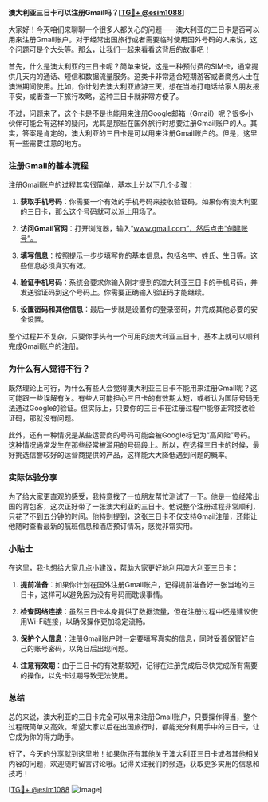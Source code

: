 **澳大利亚三日卡可以注册Gmail吗？[[TG💪+ @esim1088](https://t.me/s/esim1088)]**

大家好！今天咱们来聊聊一个很多人都关心的问题——澳大利亚的三日卡是否可以用来注册Gmail账户。对于经常出国旅行或者需要临时使用国外号码的人来说，这个问题可是个大头等。那么，让我们一起来看看这背后的故事吧！

首先，什么是澳大利亚的三日卡呢？简单来说，这是一种预付费的SIM卡，通常提供几天内的通话、短信和数据流量服务。这类卡非常适合短期游客或者商务人士在澳洲期间使用。比如，你计划去澳大利亚旅游三天，想在当地打电话给家人朋友报平安，或者查一下旅行攻略，这种三日卡就非常方便了。

不过，问题来了，这个卡是不是也能用来注册Google邮箱（Gmail）呢？很多小伙伴可能会有这样的疑问，尤其是那些在国外旅行时想要注册Gmail账户的人。其实，答案是肯定的，澳大利亚的三日卡是可以用来注册Gmail账户的。但是，这里有一些需要注意的地方。

### 注册Gmail的基本流程

注册Gmail账户的过程其实很简单，基本上分以下几个步骤：

1. **获取手机号码**：你需要一个有效的手机号码来接收验证码。如果你有澳大利亚的三日卡，那么这个号码就可以派上用场了。
   
2. **访问Gmail官网**：打开浏览器，输入“www.gmail.com”，然后点击“创建账号”。

3. **填写信息**：按照提示一步步填写你的基本信息，包括名字、姓氏、生日等。这些信息必须真实有效。

4. **验证手机号码**：系统会要求你输入刚才提到的澳大利亚三日卡的手机号码，并发送验证码到这个号码上。你需要正确输入验证码才能继续。

5. **设置密码和其他信息**：最后一步就是设置你的登录密码，并完成其他必要的安全设置。

整个过程并不复杂，只要你手头有一个可用的澳大利亚三日卡，基本上就可以顺利完成Gmail账户的注册。

### 为什么有人觉得不行？

既然理论上可行，为什么有些人会觉得澳大利亚三日卡不能用来注册Gmail呢？这可能跟一些误解有关。有些人可能担心三日卡的有效期太短，或者认为国际号码无法通过Google的验证。但实际上，只要你的三日卡在注册过程中能够正常接收验证码，那就没有问题。

此外，还有一种情况是某些运营商的号码可能会被Google标记为“高风险”号码。这种情况通常发生在那些经常被滥用的号码段上。所以，在选择三日卡的时候，最好挑选信誉较好的运营商提供的产品，这样能大大降低遇到问题的概率。

### 实际体验分享

为了给大家更直观的感受，我特意找了一位朋友帮忙测试了一下。他是一位经常出国的背包客，这次正好带了一张澳大利亚的三日卡。他说整个注册过程非常顺利，只花了不到五分钟的时间。他特别提到，这张三日卡不仅支持Gmail注册，还能让他随时查看最新的航班信息和酒店预订情况，感觉非常实用。

### 小贴士

在这里，我也想给大家几点小建议，帮助大家更好地利用澳大利亚三日卡：

1. **提前准备**：如果你计划在国外注册Gmail账户，记得提前准备好一张当地的三日卡，这样可以避免因为没有号码而耽误事情。

2. **检查网络连接**：虽然三日卡本身提供了数据流量，但在注册过程中还是建议使用Wi-Fi连接，以确保操作更加稳定流畅。

3. **保护个人信息**：注册Gmail账户时一定要填写真实的信息，同时妥善保管好自己的账号密码，以免日后出现问题。

4. **注意有效期**：由于三日卡的有效期较短，记得在注册完成后尽快完成所有需要的操作，以免卡过期导致无法使用。

### 总结

总的来说，澳大利亚的三日卡完全可以用来注册Gmail账户，只要操作得当，整个过程既简单又高效。希望大家以后在出国旅行时，都能充分利用手中的三日卡，让它成为你的得力助手。

好了，今天的分享就到这里啦！如果你还有其他关于澳大利亚三日卡或者其他相关内容的问题，欢迎随时留言讨论哦。记得关注我们的频道，获取更多实用的信息和技巧！

[[TG💪+ @esim1088](https://t.me/s/esim1088) ![Image](https://i.postimg.cc/4NQfJmqS/Snipaste-2025-05-13-00-14-12.png)]